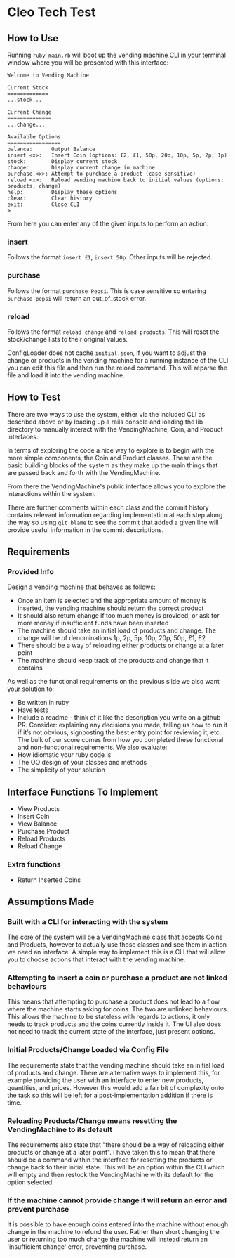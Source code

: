# Cleo Tech Test

## How to Use

Running `ruby main.rb` will boot up the vending machine CLI in your terminal window where you will be presented with this interface:

```
Welcome to Vending Machine

Current Stock
=============
...stock...

Current Change
==============
...change...

Available Options
=================
balance:      Output Balance
insert <x>:   Insert Coin (options: £2, £1, 50p, 20p, 10p, 5p, 2p, 1p)
stock:        Display current stock
change:       Display current change in machine
purchase <x>: Attempt to purchase a product (case sensitive)
reload <x>:   Reload vending machine back to initial values (options: products, change)
help:         Display these options
clear:        Clear history
exit:         Close CLI
>
```

From here you can enter any of the given inputs to perform an action.

### insert <x>
Follows the format `insert £1`, `insert 50p`. Other inputs will be rejected.

### purchase <x>
Follows the format `purchase Pepsi`. This is case sensitive so entering `purchase pepsi` will return an out_of_stock error.

### reload <x>
Follows the format `reload change` and `reload products`. This will reset the stock/change lists to their original values.

ConfigLoader does not cache `initial.json`, if you want to adjust the change or products in the vending machine for a running instance of the CLI you can edit this file and then run the reload command. This will reparse the file and load it into the vending machine.

## How to Test

There are two ways to use the system, either via the included CLI as described above or by loading up a rails console and loading the lib directory to manually interact with the VendingMachine, Coin, and Product interfaces.

In terms of exploring the code a nice way to explore is to begin with the more simple components, the Coin and Product classes. These are the basic building blocks of the system as they make up the main things that are passed back and forth with the VendingMachine.

From there the VendingMachine's public interface allows you to explore the interactions within the system.

There are further comments within each class and the commit history contains relevant information regarding implementation at each step along the way so using `git blame` to see the commit that added a given line will provide useful information in the commit descriptions.

## Requirements

### Provided Info

Design a vending machine that behaves as follows:
- Once an item is selected and the appropriate amount of money is inserted, the vending machine should return the correct product
- It should also return change if too much money is provided, or ask for more money if insufficient funds have been inserted
- The machine should take an initial load of products and change. The change will be of denominations 1p, 2p, 5p, 10p, 20p, 50p, £1, £2
- There should be a way of reloading either products or change at a later point
- The machine should keep track of the products and change that it contains

As well as the functional requirements on the previous slide we also want your solution to:
- Be written in ruby
- Have tests
- Include a readme - think of it like the description you write on a github PR. Consider: explaining any decisions you made, telling us how to run it if it’s not obvious, signposting the best entry point for reviewing it, etc...
The bulk of our score comes from how you completed these functional and non-functional requirements. We also evaluate:
- How idiomatic your ruby code is
- The OO design of your classes and methods
- The simplicity of your solution

## Interface Functions To Implement

- View Products
- Insert Coin
- View Balance
- Purchase Product
- Reload Products
- Reload Change

### Extra functions

- Return Inserted Coins

## Assumptions Made

### Built with a CLI for interacting with the system

The core of the system will be a VendingMachine class that accepts Coins and Products, however to actually use those classes and see them in action we need an interface. A simple way to implement this is a CLI that will allow you to choose actions that interact with the vending machine.

### Attempting to insert a coin or purchase a product are not linked behaviours

This means that attempting to purchase a product does not lead to a flow where the machine starts asking for coins. The two are unlinked behaviours. This allows the machine to be stateless with regards to actions, it only needs to track products and the coins currently inside it. The UI also does not need to track the current state of the interface, just present options.

### Initial Products/Change Loaded via Config File

The requirements state that the vending machine should take an initial load of products and change. There are alternative ways to implement this, for example providing the user with an interface to enter new products, quantities, and prices. However this would add a fair bit of complexity onto the task so this will be left for a post-implementation addition if there is time.

### Reloading Products/Change means resetting the VendingMachine to its default

The requirements also state that "there should be a way of reloading either products or change at a later point". I have taken this to mean that there should be a command within the interface for resetting the products or change back to their initial state. This will be an option within the CLI which will empty and then restock the VendingMachine with its default for the option selected.

### If the machine cannot provide change it will return an error and prevent purchase

It is possible to have enough coins entered into the machine without enough change in the machine to refund the user. Rather than short changing the user or returning too much change the machine will instead return an 'insufficient change' error, preventing purchase.
